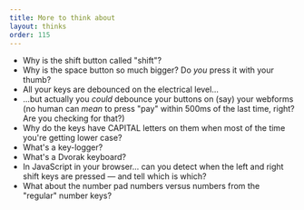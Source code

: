 ```yaml
---
title: More to think about
layout: thinks
order: 115
---
```


* Why is the shift button called "shift"?
* Why is the space button so much bigger? Do _you_ press it with your thumb?
* All your keys are debounced on the electrical level...
* ...but actually you _could_ debounce your buttons on (say) your webforms (no
  human can _mean_ to press "pay" within 500ms of the last time, right? Are you
  checking for that?)
* Why do the keys have CAPITAL letters on them when most of the time you're getting lower case?
* What's a key-logger?
* What's a Dvorak keyboard?
* In JavaScript in your browser... can you detect when the left and right shift
  keys are pressed — and tell which is which?
* What about the number pad numbers versus numbers from the "regular" number
  keys?


